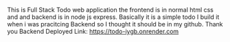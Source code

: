This is Full Stack Todo web application the frontend is in normal html css and and backend is in node js express. Basically it is a simple todo I build it when i was pracitcing Backend so I thought it should be in my github.
Thank you 
Backend Deployed Link: https://todo-iygb.onrender.com
